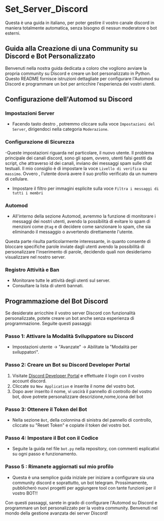 # Set_Server_Discord
Questa è una guida in italiano, per poter gestire il vostro canale discord in maniera totalmente automatica, senza bisogno di nessun moderatore o bot esterni.

## Guida alla Creazione di una Community su Discord e Bot Personalizzato

Benvenuti nella nostra guida dedicata a coloro che vogliono avviare la propria community su Discord e creare un bot personalizzato in Python. Questo README fornisce istruzioni dettagliate per configurare l'Automod su Discord e programmare un bot per arricchire l'esperienza dei vostri utenti.

## Configurazione dell'Automod su Discord

### Impostazioni Server
- Facendo tasto destro , potremmo cliccare sulla voce ` Impostazioni del Server `, dirigendoci nella categoria `Moderazione`.

### Configurazione di Sicurezza

-Queste impostazioni riguarda nel particolare, il nuovo utente. Il problema principale dei canali discord, sono gli spam, ovvero, utenti falsi gestiti da script, che attraverso id dei canali, inviano dei messaggi spam sulle chat testuali. Il mio consiglio è di impostare la voce  `Livello di verifica` su `massimo`. Ovvero , l'utente dovrà avere il suo profilo verificato da un numero di cellulare.

- Impostare il filtro per immagini esplicite sulla voce `Filtra i messaggi di tutti i membri`

### Automod

- All'interno della sezione Automod, avremmo la funzione di monitorare i messaggi dei nostri utenti, avendo la possibilità di evitare lo spam di menzioni come `@tag` e di decidere come sanzionare lo spam, che sia eliminando il messaggio o avvertendo direttamente l'utente.

Questa parte risulta particolarmente interessante, in quanto consente di bloccare specifiche parole inviate dagli utenti avendo la possibilità di personalizzare l'inserimento di parole, decidendo quali non desideriamo visualizzare nel nostro server.

### Registro Attività e Ban

- Monitorare tutte le attività degli utenti sul server.
- Consultare la lista di utenti bannati.

## Programmazione del Bot Discord

Se desiderate arricchire il vostro server Discord con funzionalità personalizzate, potete creare un bot anche senza esperienza di programmazione. Seguite questi passaggi:

### Passo 1: Attivare la Modalità Sviluppatore su Discord

- Impostazioni utente -> "Avanzate" -> Abilitate la "Modalità per sviluppatori".

### Passo 2: Creare un Bot su Discord Developer Portal

1. Visitate [Discord Developer Portal](https://discord.com/developers/applications) e effettuate il login con il vostro account discord.
2. Cliccate su `New Application` e inserite il nome del vostro bot.
3. Dopo aver inserito il nome, vi uscirà il pannello di controllo del vostro bot, dove potrete personalizzare descrizione,nome,icona del bot

### Passo 3: Ottenere il Token del Bot

- Nella sezione `Bot`, della colonnina di sinistra del pannello di controllo, cliccate su "Reset Token" e copiate il token del vostro bot.

### Passo 4: Impostare il Bot con il Codice

- Seguite la guida nel file `bot.py` nella repository, con commenti esplicativi su ogni passo e funzionamento.

### Passo 5 : Rimanete aggiornati sul mio profilo

- Questa è una semplice guida iniziale per iniziare a configurare sia una community discord e soprattutto, un bot telegram. Prossimamente, pubblicherò nuovi progetti per aggiungere tool con tante funzioni per il vostro BOT!!
  
Con questi passaggi, sarete in grado di configurare l'Automod su Discord e programmare un bot personalizzato per la vostra community. Benvenuti nel mondo della gestione avanzata dei server Discord!

